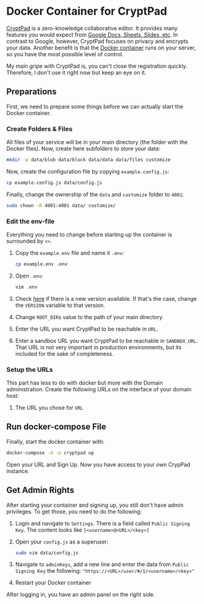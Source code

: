 # Docker Container for CryptPad

[CryptPad](https://github.com/xwiki-labs/cryptpad) is a zero-knowledge collaborative editor. It provides many features
you would expect from [Google Docs, Sheets, Slides, etc](https://www.google.com/sheets/about/). In contrast to Google,
however, CryptPad focuses on privacy and encrypts your data. Another benefit is that the
[Docker container](https://github.com/xwiki-labs/cryptpad-docker) runs on your server, so you have the most possible
level of control.

My main gripe with CryptPad is, you can't close the registration quickly. Therefore, I don't use it right now but keep
an eye on it.

## Preparations

First, we need to prepare some things before we can actually start the Docker container.

### Create Folders & Files

All files of your service will be in your main directory (the folder with the Docker files). Now, create here
subfolders to store your data:

``` bash
mkdir -p data/blob data/block data/data data/files customize
```

Now, create the configuration file by copying `example.config.js`:

``` bash
cp example.config.js data/config.js
```

Finally, change the ownership of the `data` and `customize` folder to `4001`:

``` bash
sudo chown -R 4001:4001 data/ customize/
```

### Edit the env-file

Everything you need to change before starting up the container is surrounded by `<>`.

1. Copy the `example.env` file and name it `.env`:

    ``` bash
    cp example.env .env
    ```

1. Open `.env`:

    ``` bash
    vim .env
    ```

1. Check [here](https://hub.docker.com/r/promasu/cryptpad/tags) if there is a new version available. If that's the
   case, change the `VERSION` variable to that version.

1. Change `ROOT_DIR`s value to the path of your main directory.

1. Enter the URL you want CryptPad to be reachable in `URL`.

1. Enter a sandbox URL you want CryptPad to be reachable in `SANDBOX_URL`. That URL is not very important in production
   environments, but its included for the sake of completeness.

### Setup the URLs

This part has less to do with docker but more with the Domain administration. Create the following URLs on the
interface of your domain host:

1. The URL you chose for `URL`

## Run docker-compose File

Finally, start the docker container with:

``` bash
docker-compose -d -p cryptpad up
```

Open your URL and Sign Up. Now you have access to your own CrypPad instance.

## Get Admin Rights

After starting your container and signing up, you still don't have admin privileges. To get those, you need to do the following:

1. Login and navigate to `Settings`. There is a field called `Public Signing Key`. The content looks like
   `[<username>@<URL>/<key>]`

1. Open your `config.js` as a superuser:

    ``` bash
    sudo vim data/config.js
    ```

1. Navigate to `adminKeys`, add a new line and enter the data from `Public Signing Key` the following:
   `"https://<URL>/user/#/1/<username>/<key>"`

1. Restart your Docker container

After logging in, you have an admin panel on the right side.
